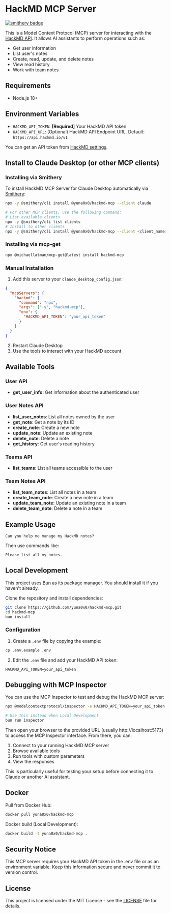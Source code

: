 # HackMD MCP Server
[![smithery badge](https://smithery.ai/badge/@yuna0x0/hackmd-mcp)](https://smithery.ai/server/@yuna0x0/hackmd-mcp)

This is a Model Context Protocol (MCP) server for interacting with the [HackMD API](https://hackmd.io/@hackmd-api/developer-portal). It allows AI assistants to perform operations such as:

- Get user information
- List user's notes
- Create, read, update, and delete notes
- View read history
- Work with team notes

## Requirements

- Node.js 18+

## Environment Variables

- `HACKMD_API_TOKEN`: **[Required]** Your HackMD API token
- `HACKMD_API_URL`: (Optional) HackMD API Endpoint URL. Default: `https://api.hackmd.io/v1`

You can get an API token from [HackMD settings](https://hackmd.io/settings#api).

## Install to Claude Desktop (or other MCP clients)

### Installing via Smithery

To install HackMD MCP Server for Claude Desktop automatically via [Smithery](https://smithery.ai/server/@yuna0x0/hackmd-mcp):

```bash
npx -y @smithery/cli install @yuna0x0/hackmd-mcp --client claude

# For other MCP clients, use the following command:
# List available clients
npx -y @smithery/cli list clients
# Install to other clients
npx -y @smithery/cli install @yuna0x0/hackmd-mcp --client <client_name>
```

### Installing via mcp-get

```bash
npx @michaellatman/mcp-get@latest install hackmd-mcp
```

### Manual Installation

1. Add this server to your `claude_desktop_config.json`:

```json
{
  "mcpServers": {
    "hackmd": {
      "command": "npx",
      "args": ["-y", "hackmd-mcp"],
      "env": {
        "HACKMD_API_TOKEN": "your_api_token"
      }
    }
  }
}
```

2. Restart Claude Desktop
3. Use the tools to interact with your HackMD account

## Available Tools

### User API
- **get_user_info**: Get information about the authenticated user

### User Notes API
- **list_user_notes**: List all notes owned by the user
- **get_note**: Get a note by its ID
- **create_note**: Create a new note
- **update_note**: Update an existing note
- **delete_note**: Delete a note
- **get_history**: Get user's reading history

### Teams API
- **list_teams**: List all teams accessible to the user

### Team Notes API
- **list_team_notes**: List all notes in a team
- **create_team_note**: Create a new note in a team
- **update_team_note**: Update an existing note in a team
- **delete_team_note**: Delete a note in a team

## Example Usage

```
Can you help me manage my HackMD notes?
```

Then use commands like:

```
Please list all my notes.
```

## Local Development

This project uses [Bun](https://bun.sh) as its package manager. You should install it if you haven't already.

Clone the repository and install dependencies:

```bash
git clone https://github.com/yuna0x0/hackmd-mcp.git
cd hackmd-mcp
bun install
```

### Configuration

1. Create a `.env` file by copying the example:
```bash
cp .env.example .env
```

2. Edit the `.env` file and add your HackMD API token:
```
HACKMD_API_TOKEN=your_api_token
```

## Debugging with MCP Inspector

You can use the MCP Inspector to test and debug the HackMD MCP server:

```bash
npx @modelcontextprotocol/inspector -e HACKMD_API_TOKEN=your_api_token npx hackmd-mcp

# Use this instead when Local Development
bun run inspector
```

Then open your browser to the provided URL (usually http://localhost:5173) to access the MCP Inspector interface. From there, you can:

1. Connect to your running HackMD MCP server
2. Browse available tools
3. Run tools with custom parameters
4. View the responses

This is particularly useful for testing your setup before connecting it to Claude or another AI assistant.

## Docker

Pull from Docker Hub:
```bash
docker pull yuna0x0/hackmd-mcp
```

Docker build (Local Development):
```bash
docker build -t yuna0x0/hackmd-mcp .
```

## Security Notice

This MCP server requires your HackMD API token in the .env file or as an environment variable. Keep this information secure and never commit it to version control.

## License

This project is licensed under the MIT License - see the [LICENSE](LICENSE) file for details.
